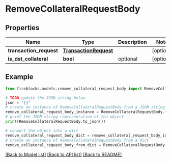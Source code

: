 # RemoveCollateralRequestBody


## Properties

Name | Type | Description | Notes
------------ | ------------- | ------------- | -------------
**transaction_request** | [**TransactionRequest**](TransactionRequest.md) |  | [optional] 
**is_dst_collateral** | **bool** | optional | [optional] 

## Example

```python
from fireblocks.models.remove_collateral_request_body import RemoveCollateralRequestBody

# TODO update the JSON string below
json = "{}"
# create an instance of RemoveCollateralRequestBody from a JSON string
remove_collateral_request_body_instance = RemoveCollateralRequestBody.from_json(json)
# print the JSON string representation of the object
print(RemoveCollateralRequestBody.to_json())

# convert the object into a dict
remove_collateral_request_body_dict = remove_collateral_request_body_instance.to_dict()
# create an instance of RemoveCollateralRequestBody from a dict
remove_collateral_request_body_from_dict = RemoveCollateralRequestBody.from_dict(remove_collateral_request_body_dict)
```
[[Back to Model list]](../README.md#documentation-for-models) [[Back to API list]](../README.md#documentation-for-api-endpoints) [[Back to README]](../README.md)


